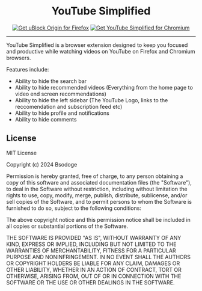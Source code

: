 <h1 align="center">YouTube Simplified</h1>

<p align="center">
    <a href="https://addons.mozilla.org/en-US/firefox/addon/youtube-simplified/"><img src="https://user-images.githubusercontent.com/585534/107280546-7b9b2a00-6a26-11eb-8f9f-f95932f4bfec.png" alt="Get uBlock Origin for Firefox"></a>
    <a href="https://chromewebstore.google.com/detail/youtube-simplified/ofdlnilnphocpoekbagdkemgidmbfmjl"><img src="https://developer.chrome.com/static/docs/webstore/branding/image/206x58-chrome-web-bcb82d15b2486.png" alt="Get YouTube Simplified for Chromium"></a>
</p>

***

YouTube Simplified is a browser extension designed to keep you focused and productive while watching videos on YouTube on Firefox and Chromium browsers.

Features include:
- Ability to hide the search bar
- Ability to hide recommended videos (Everything from the home page to video end screen recommendations)
- Ability to hide the left sidebar (The YouTube Logo, links to the reccomendation and subscription feed etc)
- Ability to hide profile and notifications
- Ability to hide comments

<h2>License</h2>
MIT License

Copyright (c) 2024 Bsodoge

Permission is hereby granted, free of charge, to any person obtaining a copy
of this software and associated documentation files (the "Software"), to deal
in the Software without restriction, including without limitation the rights
to use, copy, modify, merge, publish, distribute, sublicense, and/or sell
copies of the Software, and to permit persons to whom the Software is
furnished to do so, subject to the following conditions:

The above copyright notice and this permission notice shall be included in all
copies or substantial portions of the Software.

THE SOFTWARE IS PROVIDED "AS IS", WITHOUT WARRANTY OF ANY KIND, EXPRESS OR
IMPLIED, INCLUDING BUT NOT LIMITED TO THE WARRANTIES OF MERCHANTABILITY,
FITNESS FOR A PARTICULAR PURPOSE AND NONINFRINGEMENT. IN NO EVENT SHALL THE
AUTHORS OR COPYRIGHT HOLDERS BE LIABLE FOR ANY CLAIM, DAMAGES OR OTHER
LIABILITY, WHETHER IN AN ACTION OF CONTRACT, TORT OR OTHERWISE, ARISING FROM,
OUT OF OR IN CONNECTION WITH THE SOFTWARE OR THE USE OR OTHER DEALINGS IN THE
SOFTWARE.